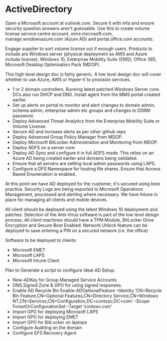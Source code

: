 # ActiveDirectory

Open a Microsoft account at outlook.com. Secure it with mfa and ensure security question answers aren't guessable. Use this to create volume license service centre account, mms.microsoft.com, manage.windowsazure.com (Azure AD) and portal.office.com accounts.

Engage supplier to sort volume license out if enough users. Products to include are Windows server (physical deployment as AWS and Azure include license), Windows 10, Enterprise Mobility Suite (EMS), Office 365, Microsoft Desktop Optimisation Pack (MDOP).

This high level design doc is fairly generic. A low level design doc will cover whether to use Azure, AWS or Hyper-V to provision services.

 - 1 or 2 domain controllers. Running latest patched Windows Server core. DCs also run DHCP and DNS. Install agent from the MMS portal created earlier. 
 - Set up alerts on portal to monitor and alert changes to domain admin, schema admin, enterprise admin etc groups and changes to DSRM password.
 - Deploy Advanced Threat Analytics from the Enterprise Mobility Suite or Volume License.
 - Secure AD and increase alerts as per other github repo
 - Deploy Advanced Group Policy Manager from MDOP.
 - Deploy Microsoft BitLocker Administration and Monitoring from MDOP.
 - Deploy ADFS​ on a server core ​ 
 - Deploy AD Sync and configure it in full ADFS mode. This relies on an Azure AD being created earlier and domains being validated.
 - Ensure that all servers are setting local admin passwords using LAPS.
 - Configure a DFS Namespace for hosting file shares. Ensure that Access Based Enumeration is enabled.

​At this point we have AD deployed for the customer, it's secured using best practice. Security Logs are being exported to Microsoft Operations Management, processed and alerting where necessary.​  We have Intune in place for managing all clients and mobile devices. ​ 

All client should be deployed using the latest Windows 10 deployment and patches. Selection of the Anti-Virus software is part of the low level design process. All client machines should have a TPM Module, BitLocker Drive Encryption and Secure Boot Enabled. Network Unlock feature can be deployed to save entering a PIN on a secured network (i.e. the office)

​Software to be deployed to clients:
 - Microsoft EMET
 - Microsoft ​LAPS​​
 - Microsoft Intune Client​ 

Plan to Generate a script to configure Ideal AD Setup. 

 - New-ADKey for Group Managed Service Accounts
 - DNS Signed Zone & GPO for using signed responses.
 - Enable AD Recycle Bin
   Enable-ADOptionalFeature –Identity ‘CN=Recycle Bin Feature,CN=Optional Features,CN=Directory Service,CN=Windows NT,CN=Services,CN=Configuration,DC=contoso,DC=com’ –Scope ForestOrConfigurationSet –Target ‘contoso.com’
 - Import GPO for deploying Microsoft LAPS
 - Import GPO for deploying EMET
 - Import GPO for BitLocker on laptops
 - Configure Auditing on the domain
 - Configure EFS Recovery Agent
